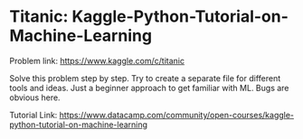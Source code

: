 # Titanic: Kaggle-Python-Tutorial-on-Machine-Learning
Problem link: https://www.kaggle.com/c/titanic

Solve this problem step by step.
Try to create a separate file for different tools and ideas.
Just a beginner approach to get familiar with ML. Bugs are obvious here. 

Tutorial Link: https://www.datacamp.com/community/open-courses/kaggle-python-tutorial-on-machine-learning

